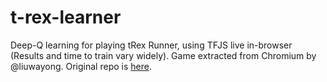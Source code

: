# t-rex-learner

Deep-Q learning for playing tRex Runner, using TFJS live in-browser (Results and time to train vary widely). Game extracted from Chromium by @liuwayong. Original repo is [here](https://github.com/wayou/t-rex-runner).
